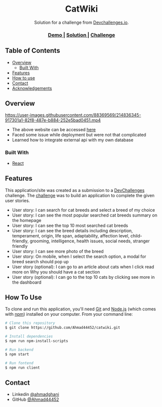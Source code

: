 <!-- Please update value in the {}  -->

<h1 align="center">CatWiki</h1>

<div align="center">
   Solution for a challenge from  <a href="http://devchallenges.io" target="_blank">Devchallenges.io</a>.
</div>

<div align="center">
  <h3>
    <a href="https://catwiki1.netlify.app/">
      Demo
    </a>
    <span> | </span>
    <a href="https://github.com/Ahmad44452/catwiki">
      Solution
    </a>
    <span> | </span>
    <a href="https://devchallenges.io/challenges/f4NJ53rcfgrP6sBMD2jt">
      Challenge
    </a>
  </h3>
</div>

<!-- TABLE OF CONTENTS -->

## Table of Contents

- [Overview](#overview)
  - [Built With](#built-with)
- [Features](#features)
- [How to use](#how-to-use)
- [Contact](#contact)
- [Acknowledgements](#acknowledgements)

<!-- OVERVIEW -->

## Overview

https://user-images.githubusercontent.com/88369569/214836345-917301a1-82f8-487e-b884-252e5bad0451.mp4

- The above website can be accessed [here](https://catwiki1.netlify.app/)
- Faced some issue while deployment but were not that complicated
- Learned how to integrate external api with my own database

### Built With

<!-- This section should list any major frameworks that you built your project using. Here are a few examples.-->

- [React](https://reactjs.org/)

## Features

<!-- List the features of your application or follow the template. Don't share the figma file here :) -->

This application/site was created as a submission to a [DevChallenges](https://devchallenges.io/challenges) challenge. The [challenge](https://devchallenges.io/challenges/f4NJ53rcfgrP6sBMD2jt) was to build an application to complete the given user stories.

- User story: I can search for cat breeds and select a breed of my choice
- User story: I can see the most popular searched cat breeds summary on the homepage
- User story: I can see the top 10 most searched cat breeds
- User story: I can see the breed details including description, temperament, origin, life span, adaptability, affection level, child-friendly, grooming, intelligence, health issues, social needs, stranger friendly
- User story: I can see more photo of the breed
- User story: On mobile, when I select the search option, a modal for breed search should pop up
- User story (optional): I can go to an article about cats when I click read more on Why you should have a cat section
- User story (optional): I can go to the top 10 cats by clicking see more in the dashboard

## How To Use

<!-- Example: -->

To clone and run this application, you'll need [Git](https://git-scm.com) and [Node.js](https://nodejs.org/en/download/) (which comes with [npm](http://npmjs.com)) installed on your computer. From your command line:

```bash
# Clone this repository
$ git clone https://github.com/Ahmad44452/catwiki.git

# Install dependencies
$ npm run npm-install-scripts

# Run backend
$ npm start

# Run fontend
$ npm run client
```

## Contact

- Linkedin [@ahmadghani](https://www.linkedin.com/in/ahmadghani/)
- GitHub [@Ahmad44452](https://github.com/Ahmad44452)

